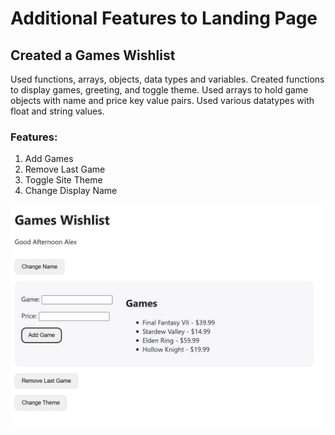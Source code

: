 # Additional Features to Landing Page

## Created a Games Wishlist
Used functions, arrays, objects, data types and variables.
Created functions to display games, greeting, and toggle theme.
Used arrays to hold game objects with name and price key value pairs.
Used various datatypes with float and string values.

### Features:
1. Add Games
2. Remove Last Game
3. Toggle Site Theme
4. Change Display Name

![Landing Page Sample](assets/LandingPageSample.jpg)
